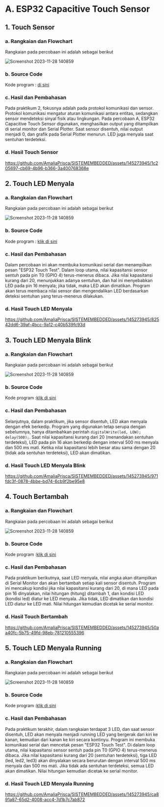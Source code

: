 # A. ESP32 Capacitive Touch Sensor
## 1. Touch Sensor
### a. Rangkaian dan Flowchart
Rangkaian pada percobaan ini adalah sebagai berikut

![Screenshot 2023-11-28 140859](https://github.com/AmaliaPrisca/SISTEMEMBEDDED/assets/145273945/934aed65-6ff5-4b63-81f5-5e0b3716e280)

### b. Source Code
Kode program : <a href="GPIO_1.2/GPIO_1.ino">di sini</a>

### c. Hasil dan Pembahasan
Pada praktikum 2, fokusnya adalah pada protokol komunikasi dan sensor. Protokol komunikasi mengatur aturan komunikasi antara entitas, sedangkan sensor mendeteksi sinyal fisik atau lingkungan. Pada percobaan A, ESP32 Capacitive Touch Sensor digunakan, menghasilkan output yang ditampilkan di serial monitor dan Serial Plotter. Saat sensor disentuh, nilai output menjadi 0, dan grafik pada Serial Plotter menurun. LED juga menyala saat sentuhan terdeteksi.


### d. Hasil Touch Sensor
https://github.com/AmaliaPrisca/SISTEMEMBEDDED/assets/145273945/1c205697-cb69-4b96-b366-3a400768368e


## 2. Touch LED Menyala

### a. Rangkaian dan Flowchart
Rangkaian pada percobaan ini adalah sebagai berikut

![Screenshot 2023-11-28 140859](https://github.com/AmaliaPrisca/SISTEMEMBEDDED/assets/145273945/934aed65-6ff5-4b63-81f5-5e0b3716e280)


### b. Source Code
Kode program : <a href="GPIO_1.3%20Tambahkan%201%20LED%20dan%201%20push%20button%20pada%rangkaian/GPIO_1.2.ino">klik di sini</a>

### c. Hasil dan Pembahasan
Dalam percobaan ini akan membuka komunikasi serial dan menampilkan pesan "ESP32 Touch Test". Dalam loop utama, nilai kapasitansi sensor sentuh pada pin T0 (GPIO 4) terus-menerus dibaca. Jika nilai kapasitansi kurang dari 20, menunjukkan adanya sentuhan, dan hal ini menyebabkan LED pada pin 16 menyala; jika tidak, maka LED akan dimatikan. Program akan terus membaca nilai sensor dan mengendalikan LED berdasarkan deteksi sentuhan yang terus-menerus dilakukan.

### d. Hasil Touch LED Menyala
https://github.com/AmaliaPrisca/SISTEMEMBEDDED/assets/145273945/82542dd6-39af-4bcc-9a12-c40b539fc93d


## 3. Touch LED Menyala Blink

### a. Rangkaian dan Flowchart
Rangkaian pada percobaan ini adalah sebagai berikut

![Screenshot 2023-11-28 140859](https://github.com/AmaliaPrisca/SISTEMEMBEDDED/assets/145273945/934aed65-6ff5-4b63-81f5-5e0b3716e280)

### b. Source Code
Kode program :<a href="GPIO_1.3%20menyala%20kiri%kanan/GPIO_1.3.ino">klik di sini</a>

### c. Hasil dan Pembahasan
Selanjutnya, dalam praktikum, jika sensor disentuh, LED akan menyala dengan efek berkedip. Program yang digunakan tetap serupa dengan sebelumnya, hanya ditambahkan perintah `digitalWrite(led, LOW); delay(500);`. Saat nilai kapasitansi kurang dari 20 (menandakan sentuhan terdeteksi), LED pada pin 16 akan berkedip dengan interval 500 ms menyala dan 500 ms mati. Ketika nilai kapasitansi lebih besar atau sama dengan 20 (tidak ada sentuhan terdeteksi), LED akan dimatikan.

### d. Hasil Touch LED Menyala Blink
https://github.com/AmaliaPrisca/SISTEMEMBEDDED/assets/145273945/971fdc3f-0878-4bbe-bd74-6cb9f2be95e8



## 4. Touch Bertambah

### a. Rangkaian dan Flowchart
Rangkaian pada percobaan ini adalah sebagai berikut

![Screenshot 2023-11-28 140859](https://github.com/AmaliaPrisca/SISTEMEMBEDDED/assets/145273945/934aed65-6ff5-4b63-81f5-5e0b3716e280)


### b. Source Code
Kode program :<a href="GPIO_1.3.2Menyala%20kiri%20kanan/Tambahkan_3_LED_dan_1_push_button_pada_rangkaian__kemudian_kemb.ino">klik di sini</a>

### c. Hasil dan Pembahasan
Pada praktikum berikutnya, saat LED menyala, nilai angka akan ditampilkan di Serial Monitor dan akan bertambah setiap kali sensor disentuh. Program ini mencakup kondisi jika nilai kapasitansi kurang dari 20, di mana LED pada pin 16 dinyalakan, nilai hitungan (hitung) ditambah 1, dan kondisi LED (kondisi led) diatur ke LED menyala. Jika tidak, LED dimatikan dan kondisi LED diatur ke LED mati. Nilai hitungan kemudian dicetak ke serial monitor.

### d. Hasil Touch Bertambah
https://github.com/AmaliaPrisca/SISTEMEMBEDDED/assets/145273945/50aa40fc-5b75-49fd-98eb-781210555396

## 5. Touch LED Menyala Running
### a. Rangkaian dan Flowchart
Rangkaian pada percobaan ini adalah sebagai berikut

![Screenshot 2023-11-28 140859](https://github.com/AmaliaPrisca/SISTEMEMBEDDED/assets/145273945/934aed65-6ff5-4b63-81f5-5e0b3716e280)


### b. Source Code
Kode program :<a href="GPIO_1.3.2Menyala%20kiri%20kanan/Tambahkan_3_LED_dan_1_push_button_pada_rangkaian__kemudian_kemb.ino">klik di sini</a>

### c. Hasil dan Pembahasan
Pada praktikum terakhir, dalam rangkaian terdapat 3 LED, dan saat sensor disentuh, LED akan menyala menjadi running LED yang bergerak dari kiri ke kanan, kemudian dari kanan ke kiri secara kontinyu. Program ini membuka komunikasi serial dan mencetak pesan "ESP32 Touch Test". Di dalam loop utama, nilai kapasitansi sensor sentuh pada pin T0 (GPIO 4) terus-menerus dibaca. Jika nilai kapasitansi kurang dari 20 (sentuhan terdeteksi), tiga LED (led, led2, led3) akan dinyalakan secara berurutan dengan interval 500 ms menyala dan 500 ms mati. Jika tidak ada sentuhan terdeteksi, semua LED akan dimatikan. Nilai hitungan kemudian dicetak ke serial monitor.

### d. Hasil Touch LED Menyala Running
https://github.com/AmaliaPrisca/SISTEMEMBEDDED/assets/145273945/ca891a87-65d2-4008-acc4-7d1b7c7ab872


